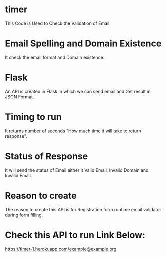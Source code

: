 # timer
This Code is Used to Check the Validation of Email.
# Email Spelling and Domain Existence
It check the email format and Domain existence.
# Flask 
An API is created in Flask in which we can send email and Get result in JSON Format.
# Timing to run
It returns number of seconds "How much time it will take to return response".
# Status of Response
It will send the status of Email either it Valid Email, Invalid Domain and Invalid Email.
# Reason to create
The reason to create this API is for Registration form runtime email validator during form filling.

# Check this API to run Link Below:

https://timer-1.herokuapp.com/example@example.org

